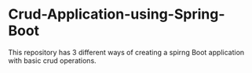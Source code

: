 # Crud-Application-using-Spring-Boot

This repository has 3 different ways of creating a spirng Boot application with basic crud operations.
